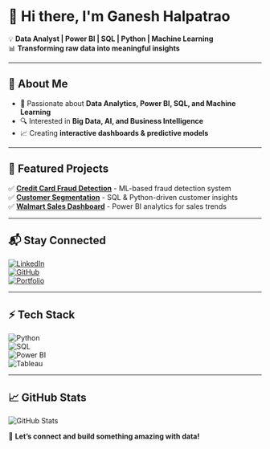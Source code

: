 # 👋 Hi there, I'm Ganesh Halpatrao  

💡 **Data Analyst | Power BI | SQL | Python | Machine Learning**  
📊 **Transforming raw data into meaningful insights**  

---

## 🚀 About Me  
- 🎯 Passionate about **Data Analytics, Power BI, SQL, and Machine Learning**  
- 🔍 Interested in **Big Data, AI, and Business Intelligence**  
- 📈 Creating **interactive dashboards & predictive models**  

---

## 📂 Featured Projects  
✅ **[Credit Card Fraud Detection](#)** - ML-based fraud detection system  
✅ **[Customer Segmentation](#)** - SQL & Python-driven customer insights  
✅ **[Walmart Sales Dashboard](#)** - Power BI analytics for sales trends  

---

## 📬 Stay Connected  
[![LinkedIn](https://img.shields.io/badge/LinkedIn-0077B5?style=for-the-badge&logo=linkedin&logoColor=white)](https://linkedin.com/in/ganesh-halpatrao)  
[![GitHub](https://img.shields.io/badge/GitHub-333?style=for-the-badge&logo=github&logoColor=white)](https://github.com/GaneshHalpatrao)  
[![Portfolio](https://img.shields.io/badge/Portfolio-000000?style=for-the-badge&logo=google-chrome&logoColor=white)](your-portfolio-link)  

---

## ⚡ Tech Stack  
![Python](https://img.shields.io/badge/Python-3776AB?style=for-the-badge&logo=python&logoColor=white)  
![SQL](https://img.shields.io/badge/SQL-CC2927?style=for-the-badge&logo=microsoft-sql-server&logoColor=white)  
![Power BI](https://img.shields.io/badge/Power%20BI-F2C811?style=for-the-badge&logo=power-bi&logoColor=black)  
![Tableau](https://img.shields.io/badge/Tableau-E97627?style=for-the-badge&logo=tableau&logoColor=white)  

---

## 📈 GitHub Stats  
![GitHub Stats](https://github-readme-stats.vercel.app/api?username=GaneshHalpatrao&show_icons=true&theme=default)  

🚀 **Let’s connect and build something amazing with data!**  
